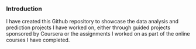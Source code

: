 ### Introduction

<p> I have created this Github repository to showcase the data analysis and prediction projects I have worked on, either through guided projects sponsored by Coursera or the assignments I worked on as part of the online courses I have completed. </p>
